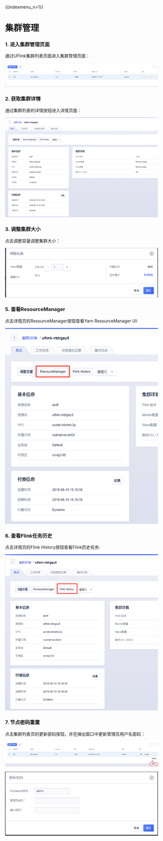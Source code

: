 {{indexmenu_n>1}}

# 集群管理

### 1\. 进入集群管理页面

通过UFlink集群列表页面进入集群管理页面：

![uflink\_instance\_list.png](/images/operate/uflink_instance_list.png)

### 2\. 获取集群详情

通过集群列表的详情按钮进入详情页面：

![uflink\_instance\_detail.png](/images/operate/uflink_instance_detail.png)

### 3\. 调整集群大小

点击调整容量调整集群大小：

![uflink\_instance\_resize.png](/images/operate/uflink_instance_resize.png)

### 5\. 查看ResourceManager

点击详情页的ResourceManager按钮查看Yarn ResourceManager UI:

![uflink\_instance\_rm.png](/images/operate/uflink_instance_rm.png)

### 6\. 查看Flink任务历史

点击详情页的Flink History按钮查看Flink历史任务:

![uflink\_instance\_history.png](/images/operate/uflink_instance_history.png)

### 7\. 节点密码重置

点击集群列表页的更新密码按钮，并在弹出窗口中更新管理员用户名密码：

![uflink\_instance\_password.png](/images/operate/uflink_instance_password.png)

![uflink\_instance\_password\_update.png](/images/operate/uflink_instance_password_update.png)
